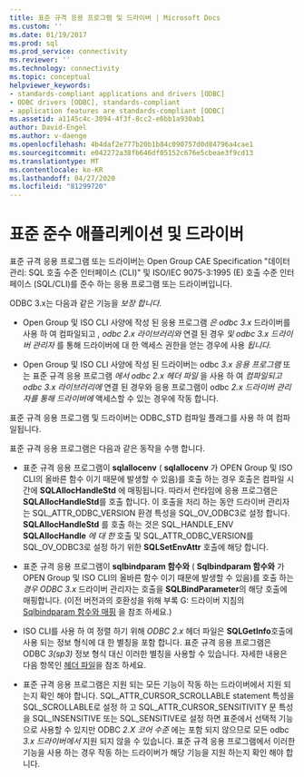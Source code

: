 ```yaml
---
title: 표준 규격 응용 프로그램 및 드라이버 | Microsoft Docs
ms.custom: ''
ms.date: 01/19/2017
ms.prod: sql
ms.prod_service: connectivity
ms.reviewer: ''
ms.technology: connectivity
ms.topic: conceptual
helpviewer_keywords:
- standards-compliant applications and drivers [ODBC]
- ODBC drivers [ODBC], standards-compliant
- application features are standards-compliant [ODBC]
ms.assetid: a1145c4c-3094-4f3f-8cc2-e6bb1a930ab1
author: David-Engel
ms.author: v-daenge
ms.openlocfilehash: 4b4daf2e777b20b1b84c090757d0d84796a4cae1
ms.sourcegitcommit: e042272a38fb646df05152c676e5cbeae3f9cd13
ms.translationtype: MT
ms.contentlocale: ko-KR
ms.lasthandoff: 04/27/2020
ms.locfileid: "81299720"
---
```

# <a name="standards-compliant-applications-and-drivers"></a>표준 준수 애플리케이션 및 드라이버
표준 규격 응용 프로그램 또는 드라이버는 Open Group CAE Specification "데이터 관리: SQL 호출 수준 인터페이스 (CLI)" 및 ISO/IEC 9075-3:1995 (E) 호출 수준 인터페이스 (SQL/CLI)를 준수 하는 응용 프로그램 또는 드라이버입니다.  
  
 ODBC 3.x는 다음과 같은 기능을 *보장 합니다.*  
  
-   Open Group 및 ISO CLI 사양에 작성 된 응용 프로그램 *은 odbc 3.x* 드라이버를 사용 하 여 컴파일되고 *, odbc 2.x 라이브러리와* 연결 된 경우 *및 odbc 3.x 드라이버 관리자* 를 통해 드라이버에 대 한 액세스 권한을 얻는 경우에 사용 *됩니다.*  
  
-   Open Group 및 ISO CLI 사양에 작성 된 드라이버는 odbc *3.x 응용 프로그램* 또는 표준 규격 응용 프로그램 *에서 odbc 2.x 헤더 파일* 을 사용 하 여 *컴파일되고 odbc 3.x 라이브러리에* 연결 된 경우와 응용 프로그램이 odbc *2.x 드라이버 관리자를 통해 드라이버에* 액세스할 수 있는 경우에 작동 합니다.  
  
 표준 규격 응용 프로그램 및 드라이버는 ODBC_STD 컴파일 플래그를 사용 하 여 컴파일됩니다.  
  
 표준 규격 응용 프로그램은 다음과 같은 동작을 수행 합니다.  
  
-   표준 규격 응용 프로그램이 **sqlallocenv** ( **sqlallocenv** 가 OPEN Group 및 ISO CLI의 올바른 함수 이기 때문에 발생할 수 있음)를 호출 하는 경우 호출은 컴파일 시간에 **SQLAllocHandleStd** 에 매핑됩니다. 따라서 런타임에 응용 프로그램은 **SQLAllocHandleStd**를 호출 합니다. 이 호출을 처리 하는 동안 드라이버 관리자는 SQL_ATTR_ODBC_VERSION 환경 특성을 SQL_OV_ODBC3로 설정 합니다. **SQLAllocHandleStd** 를 호출 하는 것은 SQL_HANDLE_ENV **SQLAllocHandle** *에 대 한* 호출 및 SQL_ATTR_ODBC_VERSION를 SQL_OV_ODBC3로 설정 하기 위한 **SQLSetEnvAttr** 호출에 해당 합니다.  
  
-   표준 규격 응용 프로그램이 **sqlbindparam 함수와** ( **Sqlbindparam 함수와** 가 OPEN Group 및 ISO CLI의 올바른 함수 이기 때문에 발생할 수 있음)를 호출 하는 *경우 ODBC 3.x* 드라이버 관리자는 호출을 **SQLBindParameter**의 해당 호출에 매핑합니다. (이전 버전과의 호환성을 위해 부록 G: 드라이버 지침의 [Sqlbindparam 함수와 매핑](../../../odbc/reference/appendixes/sqlbindparam-mapping.md) 을 참조 하세요.)  
  
-   ISO CLI를 사용 하 여 정렬 하기 위해 *ODBC 2.x* 헤더 파일은 **SQLGetInfo**호출에 사용 되는 정보 형식에 대 한 별칭을 포함 합니다. 표준 규격 응용 프로그램은 ODBC *3(sp3)* 정보 형식 대신 이러한 별칭을 사용할 수 있습니다. 자세한 내용은 다음 항목인 [헤더 파일](../../../odbc/reference/develop-app/header-files.md)을 참조 하세요.  
  
-   표준 규격 응용 프로그램은 지원 되는 모든 기능이 작동 하는 드라이버에서 지원 되는지 확인 해야 합니다. SQL_ATTR_CURSOR_SCROLLABLE statement 특성을 SQL_SCROLLABLE로 설정 하 고 SQL_ATTR_CURSOR_SENSITIVITY 문 특성을 SQL_INSENSITIVE 또는 SQL_SENSITIVE로 설정 하면 표준에서 선택적 기능으로 사용할 수 있지만 ODBC *2.X 코어 수준* 에는 포함 되지 않으므로 모든 odbc *3.x 드라이버에서* 지원 되지 않을 수 있습니다. 표준 규격 응용 프로그램에서 이러한 기능을 사용 하는 경우 작동 하는 드라이버가 해당 기능을 지원 하는지 확인 해야 합니다.
